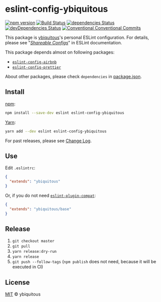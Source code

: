 # eslint-config-ybiquitous

[![npm version](https://badge.fury.io/js/eslint-config-ybiquitous.svg)](https://badge.fury.io/js/eslint-config-ybiquitous)
[![Build Status](https://travis-ci.org/ybiquitous/eslint-config-ybiquitous.svg?branch=master)](https://travis-ci.org/ybiquitous/eslint-config-ybiquitous)
[![dependencies Status](https://david-dm.org/ybiquitous/eslint-config-ybiquitous/status.svg)](https://david-dm.org/ybiquitous/eslint-config-ybiquitous)
[![devDependencies Status](https://david-dm.org/ybiquitous/eslint-config-ybiquitous/dev-status.svg)](https://david-dm.org/ybiquitous/eslint-config-ybiquitous?type=dev)
[![Conventional Conventional Commits](https://img.shields.io/badge/Conventional%20Commits-1.0.0-yellow.svg)](https://conventionalcommits.org)

This package is [ybiquitous](https://github.com/ybiquitous)'s personal ESLint configuration.
For details, please see "[*Shareable Configs*](https://eslint.org/docs/developer-guide/shareable-configs)"
in ESLint documentation.

This package depends almost on following packages:

- [`eslint-config-airbnb`](https://npm.im/eslint-config-airbnb)
- [`eslint-config-prettier`](https://npm.im/eslint-config-prettier)

About other packages, please check `dependencies` in [package.json](package.json).

## Install

[npm](https://npm.im/):

```sh
npm install --save-dev eslint eslint-config-ybiquitous
```

[Yarn](https://yarnpkg.com/):

```sh
yarn add --dev eslint eslint-config-ybiquitous
```

For past releases, please see [Change Log](CHANGELOG.md).

## Use

Edit `.eslintrc`:

```json
{
  "extends": "ybiquitous"
}
```

Or, if you do not need [`eslint-plugin-compat`](https://npm.im/eslint-plugin-compat):

```json
{
  "extends": "ybiquitous/base"
}
```

## Release

1. `git checkout master`
1. `git pull`
1. `yarn release:dry-run`
1. `yarn release`
1. `git push --follow-tags`
   (`npm publish` does not need, because it will be executed in CI)

## License

[MIT](LICENSE) © ybiquitous
